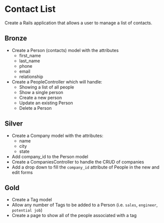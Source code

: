 # Contact List

Create a Rails application that allows a user to manage a list of contacts.

Bronze
-------
- Create a Person (contacts) model with the attributes
    - first_name
    - last_name
    - phone
    - email
    - relationship
- Create a PeopleController which will handle:
    - Showing a list of all people
    - Show a single person
    - Create a new person
    - Update an existing Person
    - Delete a Person

Silver
------

- Create a Company model with the attributes:
    - name
    - city
    - state
- Add company_id to the Person model
- Create a CompaniesController to handle the CRUD of companies
- Add a drop down to fill the `company_id` attribute of People in the new and edit forms

Gold
------

- Create a Tag model
- Allow any number of Tags to be added to a Person (i.e. `sales`, `engineer`, `potential job`)
- Create a page to show all of the people associated with a tag
